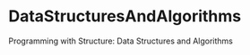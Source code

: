 DataStructuresAndAlgorithms
===========================

Programming with Structure: Data Structures and Algorithms
